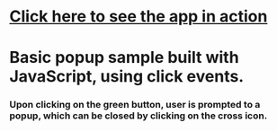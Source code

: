 # [Click here to see the app in action](https://akrasiel1.github.io/popup-sample-js/)

# Basic popup sample built with JavaScript, using click events.
### Upon clicking on the green button, user is prompted to a popup, which can be closed by clicking on the cross icon.
